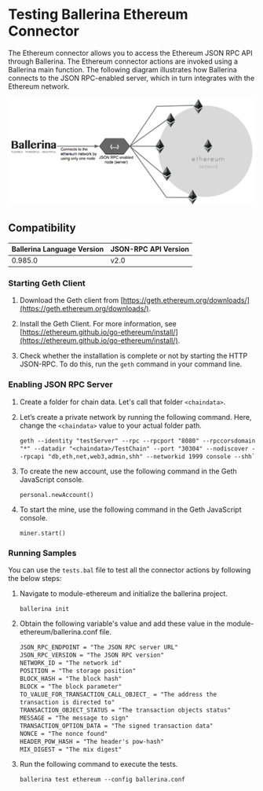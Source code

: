 # Testing Ballerina Ethereum Connector

The Ethereum connector allows you to access the Ethereum JSON RPC API through Ballerina. The Ethereum connector actions are invoked using a Ballerina main function. The following diagram illustrates how Ballerina connects to the JSON RPC-enabled server, which in turn integrates with the Ethereum network.

![Ballerina -Ethereum Connector Overview](../../BallerinaEthereumJSONRPC.png)

## Compatibility

| Ballerina Language Version             | JSON-RPC API Version           |
| ---------------------------------------| -------------------------------|
|  0.985.0                               |   v2.0                        |

### Starting Geth Client

1. Download the Geth client from [https://geth.ethereum.org/downloads/](https://geth.ethereum.org/downloads/).

2. Install the Geth Client. For more information, see [https://ethereum.github.io/go-ethereum/install/](https://ethereum.github.io/go-ethereum/install/).

3. Check whether the installation is complete or not by starting the HTTP JSON-RPC. To do this, run the `geth` command in your command line.

### Enabling JSON RPC Server

1. Create a folder for chain data. Let's call that folder `<chaindata>`.

2. Let’s create a private network by running the following command. Here, change the `<chaindata>` value to your actual folder path.
    ````
    geth --identity "testServer" --rpc --rpcport "8080" --rpccorsdomain "*" --datadir "<chaindata>/TestChain" --port "30304" --nodiscover --rpcapi "db,eth,net,web3,admin,shh" --networkid 1999 console --shh`
    ````
3. To create the new account, use the following command in the Geth JavaScript console.
    ```
    personal.newAccount()
    ```

4. To start the mine, use the following command in the Geth JavaScript console.
    ```
    miner.start()
    ```

### Running Samples

You can use the `tests.bal` file to test all the connector actions by following the below steps:

1. Navigate to module-ethereum and initialize the ballerina project.
    ```
    ballerina init
    ```

2. Obtain the following variable's value and add these value in the module-ethereum/ballerina.conf file.
    ```
    JSON_RPC_ENDPOINT = "The JSON RPC server URL"
    JSON_RPC_VERSION = "The JSON RPC version"
    NETWORK_ID = "The network id"
    POSITION = "The storage position"
    BLOCK_HASH = "The block hash"
    BLOCK = "The block parameter" 
    TO_VALUE_FOR_TRANSACTION_CALL_OBJECT_ = "The address the transaction is directed to"
    TRANSACTION_OBJECT_STATUS = "The transaction objects status"
    MESSAGE = "The message to sign"
    TRANSACTION_OPTION_DATA = "The signed transaction data"
    NONCE = "The nonce found"
    HEADER_POW_HASH = "The header's pow-hash"
    MIX_DIGEST = "The mix digest"
    ```

4. Run the following command to execute the tests.
    ```
    ballerina test ethereum --config ballerina.conf
    ```
